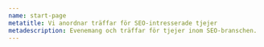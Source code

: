 ```yaml
---
name: start-page
metatitle: Vi anordnar träffar för SEO-intresserade tjejer
metadescription: Evenemang och träffar för tjejer inom SEO-branschen.
---
```


